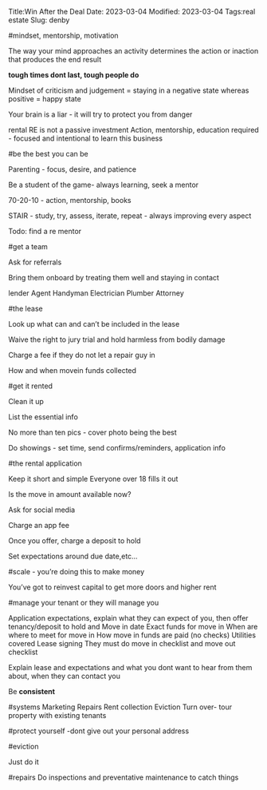 Title:Win After the Deal
Date: 2023-03-04
Modified: 2023-03-04
Tags:real estate
Slug: denby


#mindset, mentorship, motivation

The way your mind approaches an activity determines the action or inaction that produces the end result

**tough times dont last, tough people do**

Mindset of criticism and judgement = staying in a negative state whereas positive  = happy state

Your brain is a liar - it will try to protect you from danger

rental RE is not a passive investment
Action, mentorship, education required  - focused and intentional to learn this business



#be the best you can be

Parenting - focus, desire, and patience


Be a student of the game- always learning, seek a mentor

70-20-10 - action, mentorship, books

STAIR - study, try, assess, iterate, repeat - always improving every aspect

Todo: find a re mentor

#get a team

Ask for referrals

Bring them onboard by treating them well and staying in contact

lender
Agent
Handyman
Electrician
Plumber
Attorney




#the lease

Look up what can and can’t be included in the lease

Waive the right to jury trial and hold harmless from bodily damage

Charge a fee if they do not let a repair guy in

How and when movein funds collected


#get it rented

Clean it up

List the essential info

No more than ten pics - cover photo being the best

Do showings - set time, send confirms/reminders, application info

#the rental application

Keep it short and simple
Everyone over 18 fills it out

Is the move in amount available now?

Ask for social media

Charge an app fee

Once you offer, charge a deposit to hold

Set expectations around due date,etc…

#scale - you’re doing this to make money

You’ve got to reinvest capital to get more doors and higher rent

#manage your tenant or they will manage you	

Application expectations, explain what they can expect of you, then offer tenancy/deposit to hold and 
Move in date
Exact funds for move in
When are where to meet for move in
How move in funds are paid (no checks)
Utilities covered
Lease signing
They must do move in checklist and move out checklist

Explain lease and expectations and what you dont want to hear from them about, when they can contact you

Be **consistent**


#systems
Marketing
Repairs
Rent collection
Eviction
Turn over- tour property with existing tenants

#protect yourself
-dont give out your personal address

#eviction

Just do it

#repairs
Do inspections and preventative maintenance to catch things







